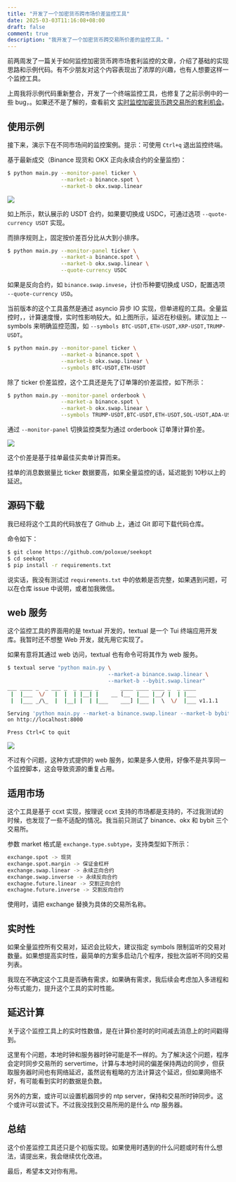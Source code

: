 ```yaml
---
title: "开发了一个加密货币跨市场价差监控工具"
date: 2025-03-03T11:16:08+08:00
draft: false
comment: true
description: "我开发了一个加密货币跨交易所价差的监控工具。"
---
```


前两周发了一篇关于如何监控加密货币跨市场套利监控的文章，介绍了基础的实现思路和示例代码。有不少朋友对这个内容表现出了浓厚的兴趣，也有人想要这样一个监控工具。

上周我将示例代码重新整合，开发了一个终端监控工具，也修复了之前示例中的一些 bug，。如果还不是了解的，查看前文 [实时监控加密货币跨交易所的套利机会](https://www.poloxue.com/posts/2025-02-16-arbitrage-between-cryptocurrency-exchanges-using-ccxt/)。

## 使用示例

接下来，演示下在不同市场间的监控案例。提示：可使用 `Ctrl+q` 退出监控终端。

基于最新成交（Binance 现货和 OKX 正向永续合约的全量监控)：

```bash
$ python main.py --monitor-panel ticker \
                 --market-a binance.spot \
                 --market-b okx.swap.linear
```

![](https://cdn.jsdelivr.net/gh/poloxue/images@2025-03/2025-03-03-cypto-spread-monitor-using-python-02.gif)

如上所示，默认展示的 USDT 合约，如果要切换成 USDC，可通过选项 `--quote-currency USDT` 实现。

而排序规则上，固定按价差百分比从大到小排序。

```bash
$ python main.py --monitor-panel ticker \
                 --market-a binance.spot \
                 --market-b okx.swap.linear \
                 --quote-currency USDC
```

如果是反向合约，如 `binance.swap.invese`，计价币种要切换成 USD，配置选项 `--quote-currency USD`。

当前版本的这个工具虽然是通过 asyncio 异步 IO 实现，但单进程的工具。全量监控时，，计算速度慢，实时性影响较大。如上图所示，延迟在秒级别。建议加上 --symbols 来明确监控范围，如 `--symbols BTC-USDT,ETH-USDT,XRP-USDT,TRUMP-USDT`。

```bash
$ python main.py --monitor-panel ticker \
                 --market-a binance.spot \
                 --market-b okx.swap.linear \
                 --symbols BTC-USDT,ETH-USDT
```

除了 ticker 价差监控，这个工具还是先了订单簿的价差监控，如下所示：

```bash
$ python main.py --monitor-panel orderbook \
                 --market-a binance.spot \
                 --market-b okx.swap.linear \
                 --symbols TRUMP-USDT,BTC-USDT,ETH-USDT,SOL-USDT,ADA-USDT,BNB-USDT,XRP-USDT
```

通过 `--monitor-panel` 切换监控类型为通过 orderbook 订单薄计算价差。

![](https://cdn.jsdelivr.net/gh/poloxue/images@2025-03/2025-03-03-cypto-spread-monitor-using-python-01.gif)

这个价差是基于挂单最佳买卖单计算而来。

挂单的消息数据量比 ticker 数据要高，如果全量监控的话，延迟能到 10秒以上的延迟。

## 源码下载

我已经将这个工具的代码放在了 Github 上，通过 Git 即可下载代码仓库。

命令如下：

```bash
$ git clone https://github.com/poloxue/seekopt
$ cd seekopt
$ pip install -r requirements.txt
```

说实话，我没有测试过 `requirements.txt` 中的依赖是否完整，如果遇到问题，可以在仓库 issue 中说明，或者加我微信。

## web 服务

这个监控工具的界面用的是 textual 开发的，textual 是一个 Tui 终端应用开发库。我暂时还不想整 Web 开发，就先用它实现了。

如果有意将其通过 web 访问，textual 也有命令可将其作为 web 服务。

```bash
$ textual serve "python main.py \
                                --market-a binance.swap.linear \
                                --market-b --bybit.swap.linear"
___ ____ _  _ ___ _  _ ____ _       ____ ____ ____ _  _ ____
 |  |___  \/   |  |  | |__| |    __ [__  |___ |__/ |  | |___
 |  |___ _/\_  |  |__| |  | |___    ___] |___ |  \  \/  |___ v1.1.1

Serving 'python main.py --market-a binance.swap.linear --market-b bybit.swap.linear'
on http://localhost:8000

Press Ctrl+C to quit
```

![](https://cdn.jsdelivr.net/gh/poloxue/images@2025-03/2025-03-03-cypto-spread-monitor-using-python-03.png)

不过有个问题，这种方式提供的 web 服务，如果是多人使用，好像不是共享同一个监控脚本，这会导致资源的重复占用。

## 适用市场

这个工具是基于 ccxt 实现，按理说 ccxt 支持的市场都是支持的，不过我测试的时候，也发现了一些不适配的情况。我当前只测试了 binance、okx 和 bybit 三个交易所。

参数 market 格式是 `exchange.type.subtype`，支持类型如下所示：

```bash
exchange.spot -> 现货
exchange.spot.margin -> 保证金杠杆
exchange.swap.linear -> 永续正向合约
exchange.swap.inverse -> 永续反向合约
exchagne.future.linear -> 交割正向合约 
exchagne.future.inverse -> 交割反向合约
```

使用时，请把 exchange 替换为具体的交易所名称。

## 实时性

如果全量监控所有交易对，延迟会比较大，建议指定 symbols 限制监听的交易对数量。如果想提高实时性，最简单的方案多启动几个程序，按批次监听不同的交易列表。

我现在不确定这个工具是否确有需求，如果确有需求，我后续会考虑加入多进程和分布式能力，提升这个工具的实时性能。

## 延迟计算

关于这个监控工具上的实时性数值，是在计算价差时的时间减去消息上的时间戳得到。

这里有个问题，本地时钟和服务器时钟可能是不一样的。为了解决这个问题，程序会定时同步交易所的 servertime，计算与本地时间的偏差保持两边的同步，但获取服务器时间也有网络延迟，虽然说有粗略的方法计算这个延迟，但如果网络不好，有可能看到实时的数据是负数。

另外的方案，或许可以设置机器同步的 ntp server，保持和交易所时钟同步。这个或许可以尝试下。不过我没找到交易所用的是什么 ntp 服务器。

## 总结

这个价差监控工具还只是个初版实现。如果使用时遇到的什么问题或时有什么想法，请提出来，我会继续优化改进。

最后，希望本文对你有用。